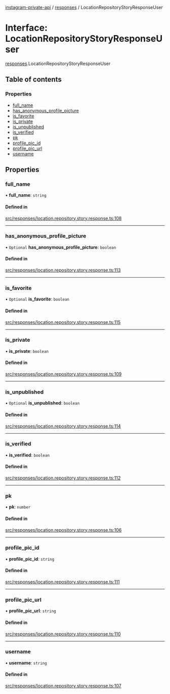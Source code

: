 [instagram-private-api](../../README.md) / [responses](../../modules/responses.md) / LocationRepositoryStoryResponseUser

# Interface: LocationRepositoryStoryResponseUser

[responses](../../modules/responses.md).LocationRepositoryStoryResponseUser

## Table of contents

### Properties

- [full\_name](LocationRepositoryStoryResponseUser.md#full_name)
- [has\_anonymous\_profile\_picture](LocationRepositoryStoryResponseUser.md#has_anonymous_profile_picture)
- [is\_favorite](LocationRepositoryStoryResponseUser.md#is_favorite)
- [is\_private](LocationRepositoryStoryResponseUser.md#is_private)
- [is\_unpublished](LocationRepositoryStoryResponseUser.md#is_unpublished)
- [is\_verified](LocationRepositoryStoryResponseUser.md#is_verified)
- [pk](LocationRepositoryStoryResponseUser.md#pk)
- [profile\_pic\_id](LocationRepositoryStoryResponseUser.md#profile_pic_id)
- [profile\_pic\_url](LocationRepositoryStoryResponseUser.md#profile_pic_url)
- [username](LocationRepositoryStoryResponseUser.md#username)

## Properties

### full\_name

• **full\_name**: `string`

#### Defined in

[src/responses/location.repository.story.response.ts:108](https://github.com/Nerixyz/instagram-private-api/blob/b3351b9/src/responses/location.repository.story.response.ts#L108)

___

### has\_anonymous\_profile\_picture

• `Optional` **has\_anonymous\_profile\_picture**: `boolean`

#### Defined in

[src/responses/location.repository.story.response.ts:113](https://github.com/Nerixyz/instagram-private-api/blob/b3351b9/src/responses/location.repository.story.response.ts#L113)

___

### is\_favorite

• `Optional` **is\_favorite**: `boolean`

#### Defined in

[src/responses/location.repository.story.response.ts:115](https://github.com/Nerixyz/instagram-private-api/blob/b3351b9/src/responses/location.repository.story.response.ts#L115)

___

### is\_private

• **is\_private**: `boolean`

#### Defined in

[src/responses/location.repository.story.response.ts:109](https://github.com/Nerixyz/instagram-private-api/blob/b3351b9/src/responses/location.repository.story.response.ts#L109)

___

### is\_unpublished

• `Optional` **is\_unpublished**: `boolean`

#### Defined in

[src/responses/location.repository.story.response.ts:114](https://github.com/Nerixyz/instagram-private-api/blob/b3351b9/src/responses/location.repository.story.response.ts#L114)

___

### is\_verified

• **is\_verified**: `boolean`

#### Defined in

[src/responses/location.repository.story.response.ts:112](https://github.com/Nerixyz/instagram-private-api/blob/b3351b9/src/responses/location.repository.story.response.ts#L112)

___

### pk

• **pk**: `number`

#### Defined in

[src/responses/location.repository.story.response.ts:106](https://github.com/Nerixyz/instagram-private-api/blob/b3351b9/src/responses/location.repository.story.response.ts#L106)

___

### profile\_pic\_id

• **profile\_pic\_id**: `string`

#### Defined in

[src/responses/location.repository.story.response.ts:111](https://github.com/Nerixyz/instagram-private-api/blob/b3351b9/src/responses/location.repository.story.response.ts#L111)

___

### profile\_pic\_url

• **profile\_pic\_url**: `string`

#### Defined in

[src/responses/location.repository.story.response.ts:110](https://github.com/Nerixyz/instagram-private-api/blob/b3351b9/src/responses/location.repository.story.response.ts#L110)

___

### username

• **username**: `string`

#### Defined in

[src/responses/location.repository.story.response.ts:107](https://github.com/Nerixyz/instagram-private-api/blob/b3351b9/src/responses/location.repository.story.response.ts#L107)
